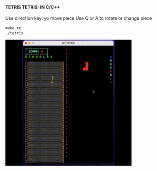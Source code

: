####  TETRIS TETRIS: IN C/C++

Use direction key: yo move piece
Use Q or A to rotate or change piece 


```
make re
./tetris
```
![image tetris](imgs/azee.gif)



